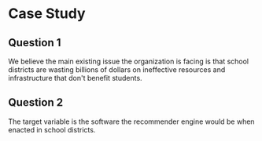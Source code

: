# Case Study
## Question 1
We believe the main existing issue the organization is facing is that school districts are wasting billions of dollars on ineffective resources and infrastructure that don't benefit students. 

## Question 2
The target variable is the software the recommender engine would be when enacted in school districts. 